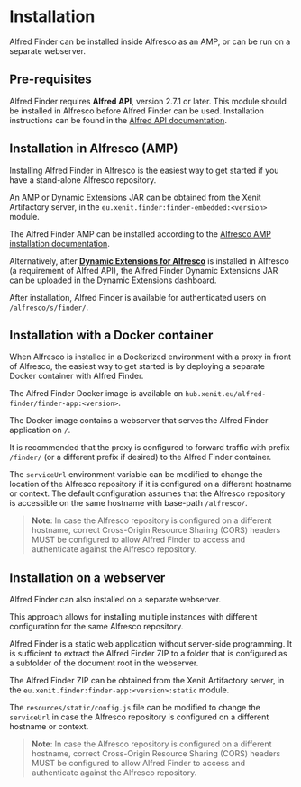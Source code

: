# Installation

Alfred Finder can be installed inside Alfresco as an AMP, or can be run on a separate webserver.

## Pre-requisites

Alfred Finder requires **Alfred API**, version 2.7.1 or later. This module should be installed in Alfresco before Alfred Finder can be used. Installation instructions can be found in the [Alfred API documentation](https://docs.xenit.eu/alfred-api/stable-user/installation/).

## Installation in Alfresco (AMP)

Installing Alfred Finder in Alfresco is the easiest way to get started if you have a stand-alone Alfresco repository.

An AMP or Dynamic Extensions JAR can be obtained from the Xenit Artifactory server, in the `eu.xenit.finder:finder-embedded:<version>` module.

The Alfred Finder AMP can be installed according to the [Alfresco AMP installation documentation](https://docs.alfresco.com/content-services/6.0/install/zip/amp/).

Alternatively, after [**Dynamic Extensions for Alfresco**](https://github.com/xenit-eu/dynamic-extensions-for-alfresco) is installed in Alfresco (a requirement of Alfred API), the Alfred Finder Dynamic Extensions JAR can be uploaded in the Dynamic Extensions dashboard.

After installation, Alfred Finder is available for authenticated users on `/alfresco/s/finder/`.

## Installation with a Docker container

When Alfresco is installed in a Dockerized environment with a proxy in front of Alfresco, the easiest way to get started is by deploying a separate Docker container with Alfred Finder.

The Alfred Finder Docker image is available on `hub.xenit.eu/alfred-finder/finder-app:<version>`.

The Docker image contains a webserver that serves the Alfred Finder application on `/`.

It is recommended that the proxy is configured to forward traffic with prefix `/finder/` (or a different prefix if desired) to the Alfred Finder container.

The `serviceUrl` environment variable can be modified to change the location of the Alfresco repository if it is configured on a different hostname or context. The default configuration assumes that the Alfresco repository is accessible on the same hostname with base-path `/alfresco/`.

> **Note**: In case the Alfresco repository is configured on a different hostname, correct Cross-Origin Resource Sharing (CORS) headers MUST be configured to allow Alfred Finder to access and authenticate against the Alfresco repository.

## Installation on a webserver

Alfred Finder can also installed on a separate webserver.

This approach allows for installing multiple instances with different configuration for the same Alfresco repository.

Alfred Finder is a static web application without server-side programming.
It is sufficient to extract the Alfred Finder ZIP to a folder that is configured as a subfolder of the document root in the webserver.

The Alfred Finder ZIP can be obtained from the Xenit Artifactory server, in the `eu.xenit.finder:finder-app:<version>:static` module.

The `resources/static/config.js` file can be modified to change the `serviceUrl` in case the Alfresco repository is configured on a different hostname or context.

> **Note**: In case the Alfresco repository is configured on a different hostname, correct Cross-Origin Resource Sharing (CORS) headers MUST be configured to allow Alfred Finder to access and authenticate against the Alfresco repository.
